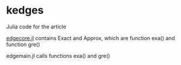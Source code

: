 # kedges

Julia code for the article


[edgecore.jl](./edgecore.jl) contains Exact and Approx, which are function exa() and function gre()


edgemain.jl calls functions exa() and gre()
